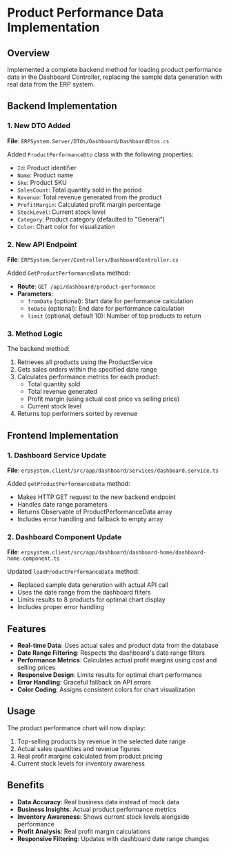# Product Performance Data Implementation

## Overview
Implemented a complete backend method for loading product performance data in the Dashboard Controller, replacing the sample data generation with real data from the ERP system.

## Backend Implementation

### 1. New DTO Added
**File**: `ERPSystem.Server/DTOs/Dashboard/DashboardDtos.cs`

Added `ProductPerformanceDto` class with the following properties:
- `Id`: Product identifier
- `Name`: Product name
- `Sku`: Product SKU
- `SalesCount`: Total quantity sold in the period
- `Revenue`: Total revenue generated from the product
- `ProfitMargin`: Calculated profit margin percentage
- `StockLevel`: Current stock level
- `Category`: Product category (defaulted to "General")
- `Color`: Chart color for visualization

### 2. New API Endpoint
**File**: `ERPSystem.Server/Controllers/DashboardController.cs`

Added `GetProductPerformanceData` method:
- **Route**: `GET /api/dashboard/product-performance`
- **Parameters**:
  - `fromDate` (optional): Start date for performance calculation
  - `toDate` (optional): End date for performance calculation  
  - `limit` (optional, default 10): Number of top products to return

### 3. Method Logic
The backend method:
1. Retrieves all products using the ProductService
2. Gets sales orders within the specified date range
3. Calculates performance metrics for each product:
   - Total quantity sold
   - Total revenue generated
   - Profit margin (using actual cost price vs selling price)
   - Current stock level
4. Returns top performers sorted by revenue

## Frontend Implementation

### 1. Dashboard Service Update
**File**: `erpsystem.client/src/app/dashboard/services/dashboard.service.ts`

Added `getProductPerformanceData` method:
- Makes HTTP GET request to the new backend endpoint
- Handles date range parameters
- Returns Observable of ProductPerformanceData array
- Includes error handling and fallback to empty array

### 2. Dashboard Component Update
**File**: `erpsystem.client/src/app/dashboard/dashboard-home/dashboard-home.component.ts`

Updated `loadProductPerformanceData` method:
- Replaced sample data generation with actual API call
- Uses the date range from the dashboard filters
- Limits results to 8 products for optimal chart display
- Includes proper error handling

## Features
- **Real-time Data**: Uses actual sales and product data from the database
- **Date Range Filtering**: Respects the dashboard's date range filters
- **Performance Metrics**: Calculates actual profit margins using cost and selling prices
- **Responsive Design**: Limits results for optimal chart performance
- **Error Handling**: Graceful fallback on API errors
- **Color Coding**: Assigns consistent colors for chart visualization

## Usage
The product performance chart will now display:
1. Top-selling products by revenue in the selected date range
2. Actual sales quantities and revenue figures
3. Real profit margins calculated from product pricing
4. Current stock levels for inventory awareness

## Benefits
- **Data Accuracy**: Real business data instead of mock data
- **Business Insights**: Actual product performance metrics
- **Inventory Awareness**: Shows current stock levels alongside performance
- **Profit Analysis**: Real profit margin calculations
- **Responsive Filtering**: Updates with dashboard date range changes
